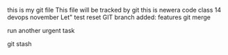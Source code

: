 this is my git file
This file will be tracked by git
this is newera code
class 14 devops
november
Let" test reset
GIT branch added: features
git merge




run another urgent task


git stash

